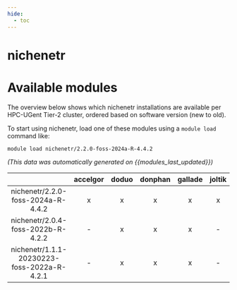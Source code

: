 ```yaml
---
hide:
  - toc
---
```


nichenetr
=========

# Available modules


The overview below shows which nichenetr installations are available per HPC-UGent Tier-2 cluster, ordered based on software version (new to old).

To start using nichenetr, load one of these modules using a `module load` command like:

```shell
module load nichenetr/2.2.0-foss-2024a-R-4.4.2
```

*(This data was automatically generated on {{modules_last_updated}})*  

| |accelgor|doduo|donphan|gallade|joltik|shinx|skitty|
| :---: | :---: | :---: | :---: | :---: | :---: | :---: | :---: |
|nichenetr/2.2.0-foss-2024a-R-4.4.2|x|x|x|x|x|x|x|
|nichenetr/2.0.4-foss-2022b-R-4.2.2|-|x|x|x|-|-|-|
|nichenetr/1.1.1-20230223-foss-2022a-R-4.2.1|-|x|x|x|-|-|-|
